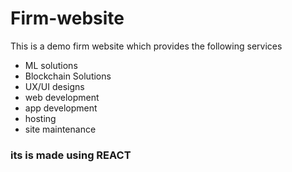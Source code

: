 # Firm-website

This is a demo firm website 
which provides the following services 

- ML solutions
- Blockchain Solutions
- UX/UI designs
- web development
- app development
- hosting
- site maintenance


### its is made using REACT
